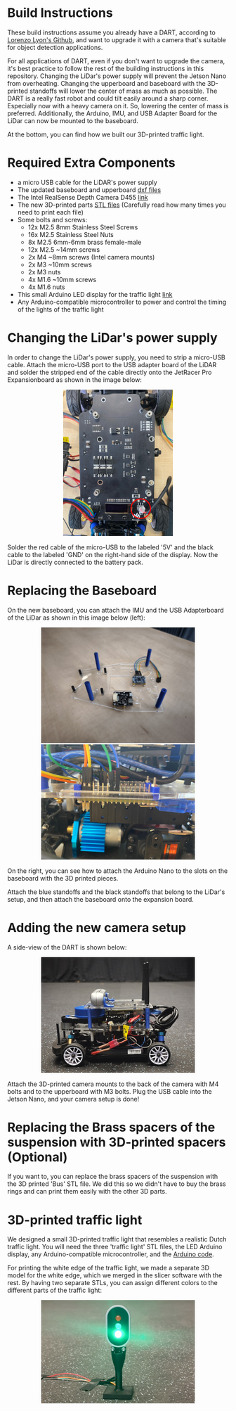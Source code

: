 # Build Instructions
These build instructions assume you already have a DART, according to [Lorenzo Lyon's Github](https://github.com/Lorenzo-Lyons/DART), and want to upgrade it with a camera that's suitable for object detection applications. 

For all applications of DART, even if you don't want to upgrade the camera, it's best practice to follow the rest of the building instructions in this repository. Changing the LiDar's power supply will prevent the Jetson Nano from overheating. Changing the upperboard and baseboard with the 3D-printed standoffs will lower the center of mass as much as possible. The DART is a really fast robot and could tilt easily around a sharp corner. Especially now with a heavy camera on it. So, lowering the center of mass is preferred. Additionally, the Arduino, IMU, and USB Adapter Board for the LiDar can now be mounted to the baseboard.

At the bottom, you can find how we built our 3D-printed traffic light.

# Required Extra Components
+ a micro USB cable for the LiDAR's power supply
+ The updated baseboard and upperboard [dxf files](https://github.com/Semthart28/DART-5/tree/main/Build%20Instructions/DXF%20files)
+ The Intel RealSense Depth Camera D455 [link](https://store.intelrealsense.com/buy-intel-realsense-depth-camera-d455.html)
+ The new 3D-printed parts [STL files](https://github.com/Semthart28/DART-5/tree/main/Build%20Instructions/STL%20files) (Carefully read how many times you need to print each file)
+ Some bolts and screws:
    + 12x M2.5 8mm Stainless Steel Screws
    + 16x M2.5 Stainless Steel Nuts
    + 8x M2.5 6mm-6mm brass female-male
    + 12x M2.5 ~14mm screws
    + 2x M4 ~8mm screws (Intel camera mounts)
    + 2x M3 ~10mm screws
    + 2x M3 nuts
    + 4x M1.6 ~10mm screws 
    + 4x M1.6 nuts
+ This small Arduino LED display for the traffic light [link](https://nl.aliexpress.com/item/1005006161998547.html?spm=a2g0o.order_list.order_list_main.5.454a79d2ccuUTg&gatewayAdapt=glo2nld)
+ Any Arduino-compatible microcontroller to power and control the timing of the lights of the traffic light



# Changing the LiDar's power supply
In order to change the LiDar's power supply, you need to strip a micro-USB cable. Attach the micro-USB port to the USB adapter board of the LiDAR and solder the stripped end of the cable directly onto the JetRacer Pro Expansionboard as shown in the image below:

<p align="center">
  <img src="images/Back_of_ExpansionBoard.JPG" width="250">
</p>

Solder the red cable of the micro-USB to the labeled '5V' and the black cable to the labeled 'GND' on the right-hand side of the display. Now the LiDar is directly connected to the battery pack.

# Replacing the Baseboard
On the new baseboard, you can attach the IMU and the USB Adapterboard of the LiDar as shown in this image below (left):

<p align="center">
  <img src="images/Baseboard_1.jpg" width="350">
  <img src="images/Arduino_nano.jpeg" width="350">
</p>

On the right, you can see how to attach the Arduino Nano to the slots on the baseboard with the 3D printed pieces.

Attach the blue standoffs and the black standoffs that belong to the LiDar's setup, and then attach the baseboard onto the expansion board.

# Adding the new camera setup
A side-view of the DART is shown below:

<p align="center">
  <img src="images/Zijkant_DART.jpg" width="350">
</p>

Attach the 3D-printed camera mounts to the back of the camera with M4 bolts and to the upperboard with M3 bolts. Plug the USB cable into the Jetson Nano, and your camera setup is done!

# Replacing the Brass spacers of the suspension with 3D-printed spacers (Optional)
If you want to, you can replace the brass spacers of the suspension with the 3D printed 'Bus' STL file.  We did this so we didn't have to buy the brass rings and can print them easily with the other 3D parts.

# 3D-printed traffic light
We designed a small 3D-printed traffic light that resembles a realistic Dutch traffic light. You will need the three 'traffic light' STL files, the LED Arduino display, any Arduino-compatible microcontroller, and the [Arduino code](Google.com).

For printing the white edge of the traffic light, we made a separate 3D model for the white edge, which we merged in the slicer software with the rest. By having two separate STLs, you can assign different colors to the different parts of the traffic light:
<p align="center">
  <img src="images/Screenshot from 2025-05-27 12-10-28.png" width="350">
</p>





